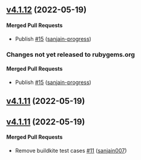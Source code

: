 <!-- latest_release 4.1.12 -->
## [v4.1.12](https://github.com/chef/semverse/tree/v4.1.12) (2022-05-19)

#### Merged Pull Requests
- Publish [#15](https://github.com/chef/semverse/pull/15) ([sanjain-progress](https://github.com/sanjain-progress))
<!-- latest_release -->

<!-- release_rollup since=4.1.11 -->
### Changes not yet released to rubygems.org

#### Merged Pull Requests
- Publish [#15](https://github.com/chef/semverse/pull/15) ([sanjain-progress](https://github.com/sanjain-progress)) <!-- 4.1.12 -->
<!-- release_rollup -->

<!-- latest_stable_release -->
## [v4.1.11](https://github.com/chef/semverse/tree/v4.1.11) (2022-05-19)
<!-- latest_stable_release -->

## [v4.1.11](https://github.com/chef/semverse/tree/v4.1.11) (2022-05-19)

#### Merged Pull Requests
- Remove buildkite test cases [#11](https://github.com/chef/semverse/pull/11) ([sanjain007](https://github.com/sanjain007))